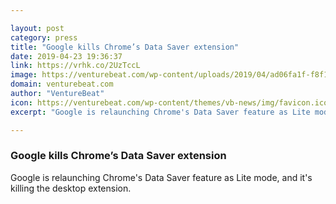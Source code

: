 ```yaml
---

layout: post
category: press
title: "Google kills Chrome’s Data Saver extension"
date: 2019-04-23 19:36:37
link: https://vrhk.co/2UzTccL
image: https://venturebeat.com/wp-content/uploads/2019/04/ad06fa1f-f8f1-466d-9761-864b01285e10.png?w=1200&strip=all
domain: venturebeat.com
author: "VentureBeat"
icon: https://venturebeat.com/wp-content/themes/vb-news/img/favicon.ico
excerpt: "Google is relaunching Chrome's Data Saver feature as Lite mode, and it's killing the desktop extension."

---
```


### Google kills Chrome’s Data Saver extension

Google is relaunching Chrome's Data Saver feature as Lite mode, and it's killing the desktop extension.